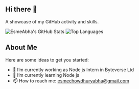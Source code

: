 ## Hi there 👋


A showcase of my GitHub activity and skills.

![EsmeAbha's GitHub Stats](https://github-readme-stats.vercel.app/api?username=EsmeAbha&show_icons=true)
![Top Languages](https://github-readme-stats.vercel.app/api/top-langs/?username=EsmeAbha&layout=compact)
## About Me
Here are some ideas to get you started:

- 🔭 I’m currently working as Node js Intern in Byteverse Ltd
- 🌱 I’m currently learning Node js
- 📫 How to reach me: esmechowdhuryabha@gmail.com

